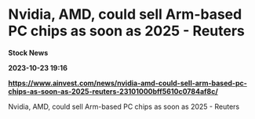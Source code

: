 # Nvidia, AMD, could sell Arm-based PC chips as soon as 2025 - Reuters
**Stock News**

**2023-10-23 19:16**

**https://www.ainvest.com/news/nvidia-amd-could-sell-arm-based-pc-chips-as-soon-as-2025-reuters-23101000bff5610c0784af8c/**

Nvidia, AMD, could sell Arm-based PC chips as soon as 2025 - Reuters